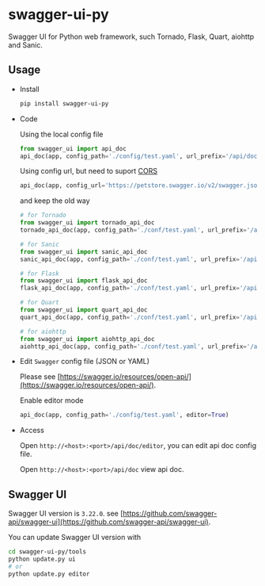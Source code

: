 # swagger-ui-py
Swagger UI for Python web framework, such Tornado, Flask, Quart, aiohttp and Sanic.

## Usage

- Install

  ```bash
  pip install swagger-ui-py
  ```

- Code

  Using the local config file

  ```python
  from swagger_ui import api_doc
  api_doc(app, config_path='./config/test.yaml', url_prefix='/api/doc', title='API doc')
  ```

  Using config url, but need to suport [CORS](https://en.wikipedia.org/wiki/Cross-origin_resource_sharing)

  ```python
  api_doc(app, config_url='https://petstore.swagger.io/v2/swagger.json', url_prefix='/api/doc', title='API doc')
  ```

  and keep the old way

  ```python
  # for Tornado
  from swagger_ui import tornado_api_doc
  tornado_api_doc(app, config_path='./conf/test.yaml', url_prefix='/api/doc', title='API doc')

  # for Sanic
  from swagger_ui import sanic_api_doc
  sanic_api_doc(app, config_path='./conf/test.yaml', url_prefix='/api/doc', title='API doc')

  # for Flask
  from swagger_ui import flask_api_doc
  flask_api_doc(app, config_path='./conf/test.yaml', url_prefix='/api/doc', title='API doc')

  # for Quart
  from swagger_ui import quart_api_doc
  quart_api_doc(app, config_path='./conf/test.yaml', url_prefix='/api/doc', title='API doc')

  # for aiohttp
  from swagger_ui import aiohttp_api_doc
  aiohttp_api_doc(app, config_path='./conf/test.yaml', url_prefix='/api/doc', title='API doc')
  ```

- Edit `Swagger` config file (JSON or YAML)
  
  Please see [https://swagger.io/resources/open-api/](https://swagger.io/resources/open-api/).

  Enable editor mode

  ```python
  api_doc(app, config_path='./config/test.yaml', editor=True)
  ```

- Access

  Open `http://<host>:<port>/api/doc/editor`, you can edit api doc config file.

  Open `http://<host>:<port>/api/doc` view api doc.

## Swagger UI
Swagger UI version is `3.22.0`. see [https://github.com/swagger-api/swagger-ui](https://github.com/swagger-api/swagger-ui).

You can update Swagger UI version with

```bash
cd swagger-ui-py/tools
python update.py ui
# or
python update.py editor
```
